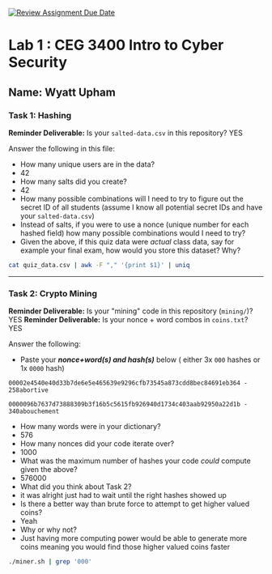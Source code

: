 [![Review Assignment Due Date](https://classroom.github.com/assets/deadline-readme-button-22041afd0340ce965d47ae6ef1cefeee28c7c493a6346c4f15d667ab976d596c.svg)](https://classroom.github.com/a/SPs4PNWX)
# Lab 1 : CEG 3400 Intro to Cyber Security

## Name: Wyatt Upham

### Task 1: Hashing

**Reminder Deliverable:** Is your `salted-data.csv` in this repository? YES

Answer the following in this file:

* How many unique users are in the data?
 * 42
* How many salts did you create?
 * 42
* How many possible combinations will I need to try to figure out the secret ID
  of all students (assume I know all potential secret IDs and have your 
  `salted-data.csv`)
* Instead of salts, if you were to use a nonce (unique number for each hashed
  field) how many possible combinations would I need to try?
* Given the above, if this quiz data were *actual* class data, say for example
  your final exam, how would you store this dataset?  Why?

```bash
cat quiz_data.csv | awk -F "," '{print $1}' | uniq
```

---

### Task 2: Crypto Mining

**Reminder Deliverable:** Is your "mining" code in this repository (`mining/`)? YES
**Reminder Deliverable:** Is your nonce + word combos in `coins.txt`? YES

Answer the following:

* Paste your ***nonce+word(s) and hash(s)*** below ( either 3x `000` hashes or 1x `0000`
hash)

```
00002e4540e40d33b7de6e5e465639e9296cfb73545a873cdd8bec84691eb364 - 258abortive

0000096b7637d73888309b3f16b5c5615fb926940d1734c403aab92950a22d1b - 340abouchement

```

* How many words were in your dictionary?
 * 576
* How many nonces did your code iterate over?
 * 1000
* What was the maximum number of hashes your code *could* compute given the above?
 * 576000
* What did you think about Task 2?
 * it was alright just had to wait until the right hashes showed up
* Is there a better way than brute force to attempt to get higher valued coins?
 * Yeah
* Why or why not?
 * Just having more computing power would be able to generate more coins meaning you would find those higher valued coins faster

```bash
./miner.sh | grep '000'
```

